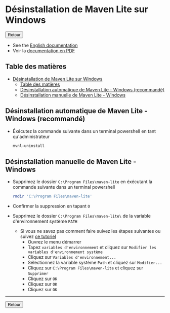 # Désinstallation de Maven Lite sur Windows

<a href="https://florobart.github.io/Maven_lite/Documentations/Installation.fr.html"><button type="button">Retour</button></a>

- See the [English documentation](./Desinstallation.en.md)
- Voir la [documentation en PDF](./Desinstallation.fr.pdf)

## Table des matières

- [Désinstallation de Maven Lite sur Windows](#désinstallation-de-maven-lite-sur-windows)
  - [Table des matières](#table-des-matières)
  - [Désinstallation automatique de Maven Lite - Windows (recommandé)](#désinstallation-automatique-de-maven-lite---windows-recommandé)
  - [Désinstallation manuelle de Maven Lite - Windows](#désinstallation-manuelle-de-maven-lite---windows)

## Désinstallation automatique de Maven Lite - Windows (recommandé)

- Éxécutez la commande suivante dans un terminal powershell en tant qu'administrateur

  ```powershell
  mvnl-uninstall
  ```

## Désinstallation manuelle de Maven Lite - Windows

- Supprimez le dossier `C:\Program Files\maven-lite` en éxécutant la commande suivante dans un terminal powershell

  ```powershell
  rmdir 'C:\Program Files\maven-lite'
  ```

- Confirmer la suppression en tapant `O`
- Supprimez le dossier `C:\Program Files\maven-lite\` de la variable d'environnement système `PATH`
  - Si vous ne savez pas comment faire suivez les étapes suivantes ou suivez [ce tutoriel](https://wiki.gamedevalliance.fr/contribuer/path/)
    - Ouvrez le menu démarrer
    - Tapez `variables d'environnement` et cliquez sur `Modifier les variables d'environnement système`
    - Cliquez sur `Variables d'environnement...`
    - Sélectionnez la variable système `Path` et cliquez sur `Modifier...`
    - Cliquez sur `C:\Program Files\maven-lite` et cliquez sur `Supprimer`
    - Cliquez sur `OK`
    - Cliquez sur `OK`
    - Cliquez sur `OK`

****

<a href="https://florobart.github.io/Maven_lite/Documentations/Installation.fr.html"><button type="button">Retour</button></a>
